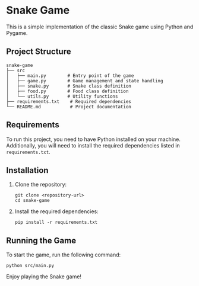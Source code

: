 # Snake Game

This is a simple implementation of the classic Snake game using Python and Pygame.

## Project Structure

```
snake-game
├── src
│   ├── main.py        # Entry point of the game
│   ├── game.py        # Game management and state handling
│   ├── snake.py       # Snake class definition
│   ├── food.py        # Food class definition
│   └── utils.py       # Utility functions
├── requirements.txt    # Required dependencies
└── README.md           # Project documentation
```

## Requirements

To run this project, you need to have Python installed on your machine. Additionally, you will need to install the required dependencies listed in `requirements.txt`.

## Installation

1. Clone the repository:
   ```
   git clone <repository-url>
   cd snake-game
   ```

2. Install the required dependencies:
   ```
   pip install -r requirements.txt
   ```

## Running the Game

To start the game, run the following command:
```
python src/main.py
```

Enjoy playing the Snake game!
